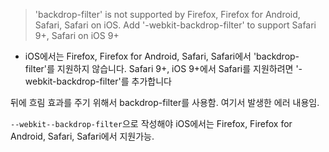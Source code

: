 > 'backdrop-filter' is not supported by Firefox, Firefox for Android, Safari, Safari on iOS. Add '-webkit-backdrop-filter' to support Safari 9+, Safari on iOS 9+

- iOS에서는 Firefox, Firefox for Android, Safari, Safari에서 'backdrop-filter'를 지원하지 않습니다. Safari 9+, iOS 9+에서 Safari를 지원하려면 '-webkit-backdrop-filter'를 추가합니다

뒤에 흐림 효과를 주기 위해서 backdrop-filter를 사용함. 여기서 발생한 에러 내용임.

`--webkit--backdrop-filter`으로 작성해야 iOS에서는 Firefox, Firefox for Android, Safari, Safari에서 지원가능.
